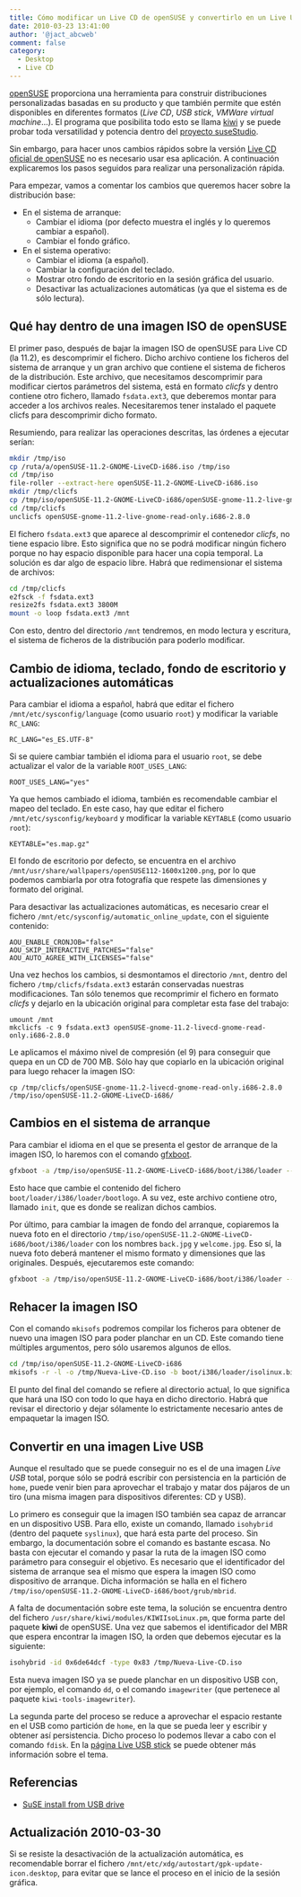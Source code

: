 ```yaml
---
title: Cómo modificar un Live CD de openSUSE y convertirlo en un Live USB
date: 2010-03-23 13:41:00
author: '@jact_abcweb'
comment: false
category:
  - Desktop
  - Live CD
---
```


[openSUSE](https://www.opensuse.org/) proporciona una herramienta para construir distribuciones personalizadas basadas en su producto y que también permite que estén disponibles en diferentes formatos (_Live CD_, _USB stick_, _VMWare virtual machine_...). El programa que posibilita todo esto se llama [kiwi](https://en.opensuse.org/Portal:Kiwi) y se puede probar toda versatilidad y potencia dentro del [proyecto suseStudio](https://studioexpress.opensuse.org/).

<!-- more -->

Sin embargo, para hacer unos cambios rápidos sobre la versión [Live CD oficial de openSUSE](https://old-en.opensuse.org/Derivatives) no es necesario usar esa aplicación. A continuación explicaremos los pasos seguidos para realizar una personalización rápida.

Para empezar, vamos a comentar los cambios que queremos hacer sobre la distribución base:

- En el sistema de arranque:
  - Cambiar el idioma (por defecto muestra el inglés y lo queremos cambiar a español).
  - Cambiar el fondo gráfico.
- En el sistema operativo:
  - Cambiar el idioma (a español).
  - Cambiar la configuración del teclado.
  - Mostrar otro fondo de escritorio en la sesión gráfica del usuario.
  - Desactivar las actualizaciones automáticas (ya que el sistema es de sólo lectura).

## Qué hay dentro de una imagen ISO de openSUSE

El primer paso, después de bajar la imagen ISO de openSUSE para Live CD (la 11.2), es descomprimir el fichero. Dicho archivo contiene los ficheros del sistema de arranque y un gran archivo que contiene el sistema de ficheros de la distribución. Este archivo, que necesitamos descomprimir para modificar ciertos parámetros del sistema, está en formato _clicfs_ y dentro contiene otro fichero, llamado `fsdata.ext3`, que deberemos montar para acceder a los archivos reales. Necesitaremos tener instalado el paquete clicfs para descomprimir dicho formato.

Resumiendo, para realizar las operaciones descritas, las órdenes a ejecutar serían:

```sh
mkdir /tmp/iso
cp /ruta/a/openSUSE-11.2-GNOME-LiveCD-i686.iso /tmp/iso
cd /tmp/iso
file-roller --extract-here openSUSE-11.2-GNOME-LiveCD-i686.iso
mkdir /tmp/clicfs
cp /tmp/iso/openSUSE-11.2-GNOME-LiveCD-i686/openSUSE-gnome-11.2-live-gnome-read-only.i686-2.8.0 /tmp/clicfs
cd /tmp/clicfs
unclicfs openSUSE-gnome-11.2-live-gnome-read-only.i686-2.8.0
```

El fichero `fsdata.ext3` que aparece al descomprimir el contenedor _clicfs_, no tiene espacio libre. Esto significa que no se podrá modificar ningún fichero porque no hay espacio disponible para hacer una copia temporal. La solución es dar algo de espacio libre. Habrá que redimensionar el sistema de archivos:

```sh
cd /tmp/clicfs
e2fsck -f fsdata.ext3
resize2fs fsdata.ext3 3800M
mount -o loop fsdata.ext3 /mnt
```

Con esto, dentro del directorio `/mnt` tendremos, en modo lectura y escritura, el sistema de ficheros de la distribución para poderlo modificar.

## Cambio de idioma, teclado, fondo de escritorio y actualizaciones automáticas

Para cambiar el idioma a español, habrá que editar el fichero `/mnt/etc/sysconfig/language` (como usuario `root`) y modificar la variable `RC_LANG`:

```
RC_LANG="es_ES.UTF-8"
```

Si se quiere cambiar también el idioma para el usuario `root`, se debe actualizar el valor de la variable `ROOT_USES_LANG`:

```
ROOT_USES_LANG="yes"
```

Ya que hemos cambiado el idioma, también es recomendable cambiar el mapeo del teclado. En este caso, hay que editar el fichero `/mnt/etc/sysconfig/keyboard` y modificar la variable `KEYTABLE` (como usuario `root`):

```
KEYTABLE="es.map.gz"
```

El fondo de escritorio por defecto, se encuentra en el archivo `/mnt/usr/share/wallpapers/openSUSE112-1600x1200.png`, por lo que podemos cambiarla por otra fotografía que respete las dimensiones y formato del original.

Para desactivar las actualizaciones automáticas, es necesario crear el fichero `/mnt/etc/sysconfig/automatic_online_update`, con el siguiente contenido:

```
AOU_ENABLE_CRONJOB="false"
AOU_SKIP_INTERACTIVE_PATCHES="false"
AOU_AUTO_AGREE_WITH_LICENSES="false"
```

Una vez hechos los cambios, si desmontamos el directorio `/mnt`, dentro del fichero `/tmp/clicfs/fsdata.ext3` estarán conservadas nuestras modificaciones. Tan sólo tenemos que recomprimir el fichero en formato _clicfs_ y dejarlo en la ubicación original para completar esta fase del trabajo:

```
umount /mnt
mkclicfs -c 9 fsdata.ext3 openSUSE-gnome-11.2-livecd-gnome-read-only.i686-2.8.0
```

Le aplicamos el máximo nivel de compresión (el 9) para conseguir que quepa en un CD de 700 MB. Sólo hay que copiarlo en la ubicación original para luego rehacer la imagen ISO:

```
cp /tmp/clicfs/openSUSE-gnome-11.2-livecd-gnome-read-only.i686-2.8.0 /tmp/iso/openSUSE-11.2-GNOME-LiveCD-i686/
```

## Cambios en el sistema de arranque

Para cambiar el idioma en el que se presenta el gestor de arranque de la imagen ISO, lo haremos con el comando [gfxboot](https://en.opensuse.org/SDB:Gfxboot).

```sh
gfxboot -a /tmp/iso/openSUSE-11.2-GNOME-LiveCD-i686/boot/i386/loader --add-language es_ES --default-language es_ES -b isolinux
```

Esto hace que cambie el contenido del fichero `boot/loader/i386/loader/bootlogo`. A su vez, este archivo contiene otro, llamado `init`, que es donde se realizan dichos cambios.

Por último, para cambiar la imagen de fondo del arranque, copiaremos la nueva foto en el directorio `/tmp/iso/openSUSE-11.2-GNOME-LiveCD-i686/boot/i386/loader` con los nombres `back.jpg` y `welcome.jpg`. Eso sí, la nueva foto deberá mantener el mismo formato y dimensiones que las originales. Después, ejecutaremos este comando:

```sh
gfxboot -a /tmp/iso/openSUSE-11.2-GNOME-LiveCD-i686/boot/i386/loader --add-files /tmp/iso/openSUSE-11.2-GNOME-LiveCD-i686/boot/i386/loader/back.jpg -b isolinux
```

## Rehacer la imagen ISO

Con el comando `mkisofs` podremos compilar los ficheros para obtener de nuevo una imagen ISO para poder planchar en un CD. Este comando tiene múltiples argumentos, pero sólo usaremos algunos de ellos.

```sh
cd /tmp/iso/openSUSE-11.2-GNOME-LiveCD-i686
mkisofs -r -l -o /tmp/Nueva-Live-CD.iso -b boot/i386/loader/isolinux.bin -c boot.cat -no-emul-boot -boot-load-size 4 -boot-info-table .
```

El punto del final del comando se refiere al directorio actual, lo que significa que hará una ISO con todo lo que haya en dicho directorio. Habrá que revisar el directorio y dejar sólamente lo estrictamente necesario antes de empaquetar la imagen ISO.

## Convertir en una imagen Live USB

Aunque el resultado que se puede conseguir no es el de una imagen _Live USB_ total, porque sólo se podrá escribir con persistencia en la partición de `home`, puede venir bien para aprovechar el trabajo y matar dos pájaros de un tiro (una misma imagen para dispositivos diferentes: CD y USB).

Lo primero es conseguir que la imagen ISO también sea capaz de arrancar en un dispositivo USB. Para ello, existe un comando, llamado `isohybrid` (dentro del paquete `syslinux`), que hará esta parte del proceso. Sin embargo, la documentación sobre el comando es bastante escasa. No basta con ejecutar el comando y pasar la ruta de la imagen ISO como parámetro para conseguir el objetivo. Es necesario que el identificador del sistema de arranque sea el mismo que espera la imagen ISO como dispositivo de arranque. Dicha información se halla en el fichero `/tmp/iso/openSUSE-11.2-GNOME-LiveCD-i686/boot/grub/mbrid`.

A falta de documentación sobre este tema, la solución se encuentra dentro del fichero `/usr/share/kiwi/modules/KIWIIsoLinux.pm`, que forma parte del paquete **kiwi** de openSUSE. Una vez que sabemos el identificador del MBR que espera encontrar la imagen ISO, la orden que debemos ejecutar es la siguiente:

```sh
isohybrid -id 0x6de64dcf -type 0x83 /tmp/Nueva-Live-CD.iso
```

Esta nueva imagen ISO ya se puede planchar en un dispositivo USB con, por ejemplo, el comando `dd`, o el comando `imagewriter` (que pertenece al paquete `kiwi-tools-imagewriter`).

La segunda parte del proceso se reduce a aprovechar el espacio restante en el USB como partición de `home`, en la que se pueda leer y escribir y obtener así persistencia. Dicho proceso lo podemos llevar a cabo con el comando `fdisk`. En la [página Live USB stick](https://en.opensuse.org/SDB:Live_USB_stick) se puede obtener más información sobre el tema.

## Referencias

- [SuSE install from USB drive](https://old-en.opensuse.org/SuSE_install_from_USB_drive)

## Actualización 2010-03-30

Si se resiste la desactivación de la actualización automática, es recomendable borrar el fichero `/mnt/etc/xdg/autostart/gpk-update-icon.desktop`, para evitar que se lance el proceso en el inicio de la sesión gráfica.
